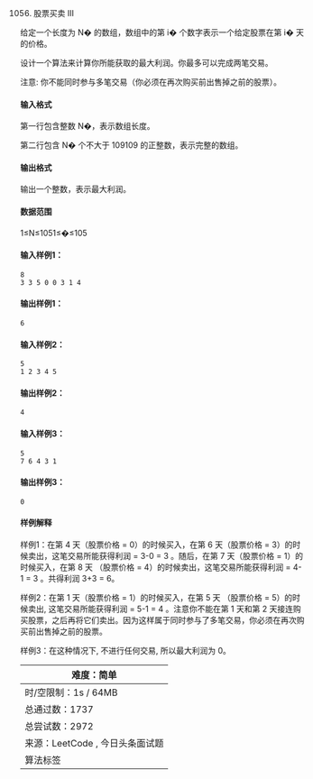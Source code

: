 1056. 股票买卖 III
  


给定一个长度为 N� 的数组，数组中的第 i� 个数字表示一个给定股票在第 i� 天的价格。

设计一个算法来计算你所能获取的最大利润。你最多可以完成两笔交易。

注意: 你不能同时参与多笔交易（你必须在再次购买前出售掉之前的股票）。

#### 输入格式

第一行包含整数 N�，表示数组长度。

第二行包含 N� 个不大于 109109 的正整数，表示完整的数组。

#### 输出格式

输出一个整数，表示最大利润。

#### 数据范围

1≤N≤1051≤�≤105

#### 输入样例1：

```
8
3 3 5 0 0 3 1 4
```

#### 输出样例1：

```
6
```

#### 输入样例2：

```
5
1 2 3 4 5
```

#### 输出样例2：

```
4
```

#### 输入样例3：

```
5
7 6 4 3 1
```

#### 输出样例3：

```
0
```

#### 样例解释

样例1：在第 4 天（股票价格 = 0）的时候买入，在第 6 天（股票价格 = 3）的时候卖出，这笔交易所能获得利润 = 3-0 = 3 。随后，在第 7 天（股票价格 = 1）的时候买入，在第 8 天 （股票价格 = 4）的时候卖出，这笔交易所能获得利润 = 4-1 = 3 。共得利润 3+3 = 6。

样例2：在第 1 天（股票价格 = 1）的时候买入，在第 5 天 （股票价格 = 5）的时候卖出, 这笔交易所能获得利润 = 5-1 = 4 。注意你不能在第 1 天和第 2 天接连购买股票，之后再将它们卖出。因为这样属于同时参与了多笔交易，你必须在再次购买前出售掉之前的股票。

样例3：在这种情况下, 不进行任何交易, 所以最大利润为 0。

| 难度：简单                 |
| --------------------- |
| 时/空限制：1s / 64MB       |
| 总通过数：1737             |
| 总尝试数：2972             |
| 来源：LeetCode , 今日头条面试题 |
| 算法标签